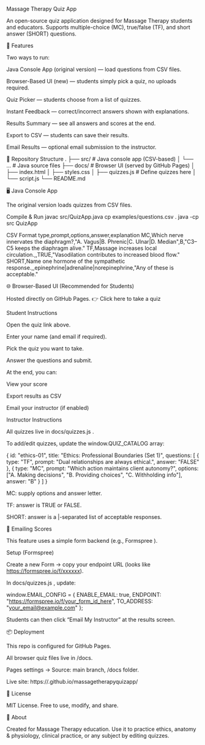 Massage Therapy Quiz App

An open-source quiz application designed for Massage Therapy students and educators.
Supports multiple-choice (MC), true/false (TF), and short answer (SHORT) questions.

🚀 Features

Two ways to run:

Java Console App (original version) — load questions from CSV files.

Browser-Based UI (new) — students simply pick a quiz, no uploads required.

Quiz Picker — students choose from a list of quizzes.

Instant Feedback — correct/incorrect answers shown with explanations.

Results Summary — see all answers and scores at the end.

Export to CSV — students can save their results.

Email Results — optional email submission to the instructor.

📂 Repository Structure
.
├── src/               # Java console app (CSV-based)
│   └── ...            # Java source files
├── docs/              # Browser UI (served by GitHub Pages)
│   ├── index.html
│   ├── styles.css
│   ├── quizzes.js     # Define quizzes here
│   └── script.js
└── README.md

🖥️ Java Console App

The original version loads quizzes from CSV files.

Compile & Run
javac src/QuizApp.java
cp examples/questions.csv .
java -cp src QuizApp

CSV Format
type,prompt,options,answer,explanation
MC,Which nerve innervates the diaphragm?,"A. Vagus|B. Phrenic|C. Ulnar|D. Median",B,"C3–C5 keeps the diaphragm alive."
TF,Massage increases local circulation.,,TRUE,"Vasodilation contributes to increased blood flow."
SHORT,Name one hormone of the sympathetic response.,,epinephrine|adrenaline|norepinephrine,"Any of these is acceptable."

🌐 Browser-Based UI (Recommended for Students)

Hosted directly on GitHub Pages.
👉 Click here to take a quiz

Student Instructions

Open the quiz link above.

Enter your name (and email if required).

Pick the quiz you want to take.

Answer the questions and submit.

At the end, you can:

View your score

Export results as CSV

Email your instructor (if enabled)

Instructor Instructions

All quizzes live in docs/quizzes.js
.

To add/edit quizzes, update the window.QUIZ_CATALOG array:

{
  id: "ethics-01",
  title: "Ethics: Professional Boundaries (Set 1)",
  questions: [
    { type: "TF", prompt: "Dual relationships are always ethical.", answer: "FALSE" },
    { type: "MC", prompt: "Which action maintains client autonomy?",
      options: ["A. Making decisions", "B. Providing choices", "C. Withholding info"],
      answer: "B" }
  ]
}


MC: supply options and answer letter.

TF: answer is TRUE or FALSE.

SHORT: answer is a |-separated list of acceptable responses.

📧 Emailing Scores

This feature uses a simple form backend (e.g., Formspree
).

Setup (Formspree)

Create a new Form → copy your endpoint URL (looks like https://formspree.io/f/xxxxxx).

In docs/quizzes.js
, update:

window.EMAIL_CONFIG = {
  ENABLE_EMAIL: true,
  ENDPOINT: "https://formspree.io/f/your_form_id_here",
  TO_ADDRESS: "your_email@example.com"
};


Students can then click “Email My Instructor” at the results screen.

📦 Deployment

This repo is configured for GitHub Pages.

All browser quiz files live in /docs.

Pages settings → Source: main branch, /docs folder.

Live site: https://<your-username>.github.io/massagetherapyquizapp/

📝 License

MIT License. Free to use, modify, and share.

🙋 About

Created for Massage Therapy education.
Use it to practice ethics, anatomy & physiology, clinical practice, or any subject by editing quizzes.
